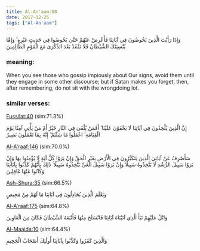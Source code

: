 ```yaml
---
title: Al-An'aam:68
date: 2017-12-25
tags: ["Al-An'aam"]
---
```

وَإِذَا رَأَيْتَ الَّذِينَ يَخُوضُونَ فِي آيَاتِنَا فَأَعْرِضْ عَنْهُمْ حَتَّىٰ يَخُوضُوا فِي حَدِيثٍ غَيْرِهِ ۚ وَإِمَّا يُنْسِيَنَّكَ الشَّيْطَانُ فَلَا تَقْعُدْ بَعْدَ الذِّكْرَىٰ مَعَ الْقَوْمِ الظَّالِمِينَ
### meaning: 
When you see those who gossip impiously about Our signs, avoid them until they engage in some other discourse; but if Satan makes you forget, then, after remembering, do not sit with the wrongdoing lot.
### similar verses: 

[Fussilat:40](/41/40) (sim:71.3%)

إِنَّ الَّذِينَ يُلْحِدُونَ فِي آيَاتِنَا لَا يَخْفَوْنَ عَلَيْنَا ۗ أَفَمَنْ يُلْقَىٰ فِي النَّارِ خَيْرٌ أَمْ مَنْ يَأْتِي آمِنًا يَوْمَ الْقِيَامَةِ ۚ اعْمَلُوا مَا شِئْتُمْ ۖ إِنَّهُ بِمَا تَعْمَلُونَ بَصِيرٌ

[Al-A'raaf:146](/7/146) (sim:70.0%)

سَأَصْرِفُ عَنْ آيَاتِيَ الَّذِينَ يَتَكَبَّرُونَ فِي الْأَرْضِ بِغَيْرِ الْحَقِّ وَإِنْ يَرَوْا كُلَّ آيَةٍ لَا يُؤْمِنُوا بِهَا وَإِنْ يَرَوْا سَبِيلَ الرُّشْدِ لَا يَتَّخِذُوهُ سَبِيلًا وَإِنْ يَرَوْا سَبِيلَ الْغَيِّ يَتَّخِذُوهُ سَبِيلًا ۚ ذَٰلِكَ بِأَنَّهُمْ كَذَّبُوا بِآيَاتِنَا وَكَانُوا عَنْهَا غَافِلِينَ

[Ash-Shura:35](/42/35) (sim:66.5%)

وَيَعْلَمَ الَّذِينَ يُجَادِلُونَ فِي آيَاتِنَا مَا لَهُمْ مِنْ مَحِيصٍ

[Al-A'raaf:175](/7/175) (sim:64.8%)

وَاتْلُ عَلَيْهِمْ نَبَأَ الَّذِي آتَيْنَاهُ آيَاتِنَا فَانْسَلَخَ مِنْهَا فَأَتْبَعَهُ الشَّيْطَانُ فَكَانَ مِنَ الْغَاوِينَ

[Al-Maaida:10](/5/10) (sim:64.4%)

وَالَّذِينَ كَفَرُوا وَكَذَّبُوا بِآيَاتِنَا أُولَٰئِكَ أَصْحَابُ الْجَحِيمِ
